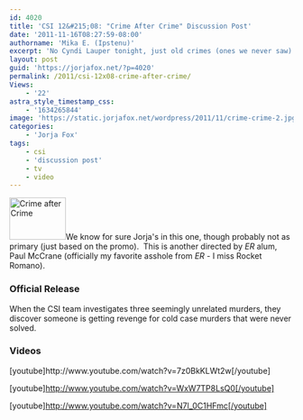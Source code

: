 ```yaml
---
id: 4020
title: 'CSI 12&#215;08: "Crime After Crime" Discussion Post'
date: '2011-11-16T08:27:59-08:00'
authorname: 'Mika E. (Ipstenu)'
excerpt: 'No Cyndi Lauper tonight, just old crimes (ones we never saw) being revenged on.  Three bodies later...'
layout: post
guid: 'https://jorjafox.net/?p=4020'
permalink: /2011/csi-12x08-crime-after-crime/
Views:
    - '22'
astra_style_timestamp_css:
    - '1634265844'
image: 'https://static.jorjafox.net/wordpress/2011/11/crime-crime-2.jpg'
categories:
    - 'Jorja Fox'
tags:
    - csi
    - 'discussion post'
    - tv
    - video
---
```


<img class="alignleft size-thumbnail wp-image-4021" title="Crime after Crime" src="//static.jorjafox.net/wordpress/2011/11/crime-crime-2-210x140.jpg" alt="Crime after Crime" width="100" height="75" />We know for sure Jorja's in this one, though probably not as primary (just based on the promo).  This is another directed by _ER_ alum, Paul McCrane (officially my favorite asshole from _ER_ - I miss Rocket Romano).
<h3>Official Release</h3>
When the CSI team investigates three seemingly unrelated murders, they discover someone is getting revenge for cold case murders that were never solved.
<h3>Videos</h3>
[youtube]http://www.youtube.com/watch?v=7z0BkKLWt2w[/youtube]

[youtube]http://www.youtube.com/watch?v=WxW7TP8LsQ0[/youtube]

[youtube]http://www.youtube.com/watch?v=N7l_0C1HFmc[/youtube]
